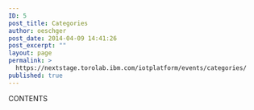```yaml
---
ID: 5
post_title: Categories
author: oeschger
post_date: 2014-04-09 14:41:26
post_excerpt: ""
layout: page
permalink: >
  https://nextstage.torolab.ibm.com/iotplatform/events/categories/
published: true
---
```

CONTENTS